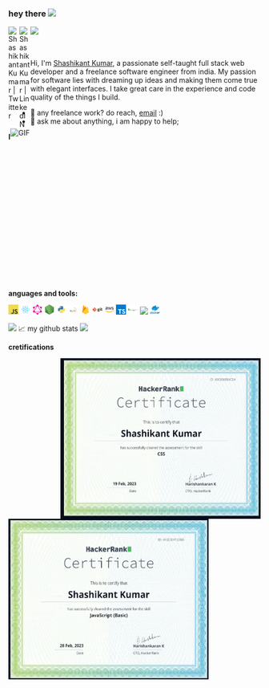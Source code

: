 ### hey there <img src="https://media.giphy.com/media/hvRJCLFzcasrR4ia7z/giphy.gif" width="25px">

<a href="https://twitter.com/Shashik88093">
  <img align="left" alt="Shashikant Kumar | Twitter" width="22px" src="https://raw.githubusercontent.com/peterthehan/peterthehan/master/assets/twitter.svg" />
</a>
<a href="https://www.linkedin.com/in/shashikant-kumar-655433155/">
  <img align="left" alt="Shashikant Kumar | LinkedIN" width="22px" src="https://raw.githubusercontent.com/peterthehan/peterthehan/master/assets/linkedin.svg" />
</a>


![](https://visitor-badge.glitch.me/badge?page_id=shashikant88093.shashikant88093)

<br />

Hi, I'm [Shashikant Kumar](https://shashikant88093.github.io/resume/), a passionate self-taught full stack web developer and a freelance software engineer from india. My passion for software lies with dreaming up ideas and making them come true with elegant interfaces. I take great care in the experience and code quality of the things I build.



  <img align="right" alt="GIF" src="https://github.com/shashikant88093/shashikant88093/blob/main/code.gif" width="500" height="320" />
  
- 💼 any freelance work? do reach, [email](mailto:shashikantMyWork2021@gmail.com) :)
- 💬 ask me about anything, i am happy to help;

**languages and tools:**  

<code><img height="20" src="https://raw.githubusercontent.com/github/explore/80688e429a7d4ef2fca1e82350fe8e3517d3494d/topics/javascript/javascript.png"></code>
<code><img height="20" src="https://raw.githubusercontent.com/github/explore/80688e429a7d4ef2fca1e82350fe8e3517d3494d/topics/react/react.png"></code>
<code><img height="20" src="https://raw.githubusercontent.com/github/explore/5c058a388828bb5fde0bcafd4bc867b5bb3f26f3/topics/graphql/graphql.png"></code>
<code><img height="20" src="https://raw.githubusercontent.com/github/explore/80688e429a7d4ef2fca1e82350fe8e3517d3494d/topics/nodejs/nodejs.png"></code>
<code><img height="20" src="https://raw.githubusercontent.com/github/explore/80688e429a7d4ef2fca1e82350fe8e3517d3494d/topics/python/python.png"></code>
<code><img height="20" src="https://raw.githubusercontent.com/github/explore/80688e429a7d4ef2fca1e82350fe8e3517d3494d/topics/mysql/mysql.png"></code>
<code><img height="20" src="https://raw.githubusercontent.com/github/explore/80688e429a7d4ef2fca1e82350fe8e3517d3494d/topics/firebase/firebase.png"></code>
<code><img height="20"  src="https://raw.githubusercontent.com/github/explore/80688e429a7d4ef2fca1e82350fe8e3517d3494d/topics/git/git.png"></code>
<code><img height="20" src="https://raw.githubusercontent.com/github/explore/80688e429a7d4ef2fca1e82350fe8e3517d3494d/topics/aws/aws.png"></code>
<code><img height="20" src="https://raw.githubusercontent.com/github/explore/80688e429a7d4ef2fca1e82350fe8e3517d3494d/topics/typescript/typescript.png"></code>
<code><img height="20" src="https://raw.githubusercontent.com/github/explore/80688e429a7d4ef2fca1e82350fe8e3517d3494d/topics/mongodb/mongodb.png"></code>
<code><img height="20" src="https://www.vectorlogo.zone/logos/getpostman/getpostman-icon.svg"></code>
<code><img height="20" src="https://raw.githubusercontent.com/github/explore/80688e429a7d4ef2fca1e82350fe8e3517d3494d/topics/docker/docker.png"></code>

 <img class="img" src="https://github-readme-stats.vercel.app/api/top-langs/?username=shashikant88093&layout=compact&theme=nightowl" />
📈 my github stats

 <img class="img" src="https://github-readme-stats.vercel.app/api?username=shashikant88093&show_icons=true&theme=radical&count_private=true,prs" />

**cretifications**  

<img align="right" alt="GIF" src="https://github.com/shashikant88093/shashikant88093/blob/main/css.png" width="400" height="320" />

<img align="left" alt="GIF" src="https://github.com/shashikant88093/shashikant88093/blob/main/js_basic.png" width="400" height="320" />


  




